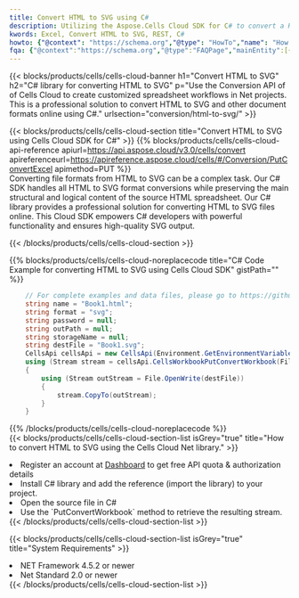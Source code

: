 ```yaml
---
title: Convert HTML to SVG using C# 
description: Utilizing the Aspose.Cells Cloud SDK for C# to convert a HTML format file to a SVG format file. 
kwords: Excel, Convert HTML to SVG, REST, C#
howto: {"@context": "https://schema.org","@type": "HowTo","name": "How to convert HTML to SVG using the Cells Cloud Net library.","description": "How to convert HTML to SVG using the Cells Cloud Net library.","image": {"@type": "ImageObject"},"url": "/net/conversion/html-to-svg/","step": [{ "@type": "HowToStep","name": "How to convert HTML to SVG using the Cells Cloud Net library. step 1", "image": {"@type": "ImageObject",},"url": "/net/conversion/html-to-svg/","text": "Register an account at <a href='https://dashboard.aspose.cloud/'>Dashboard</a> to get free API quota & authorization details",},{ "@type": "HowToStep","name": "How to convert HTML to SVG using the Cells Cloud Net library. step 1", "image": {"@type": "ImageObject",},"url": "/net/conversion/html-to-svg/","text": "Install C# library and add the reference (import the library) to your project.",},{ "@type": "HowToStep","name": "How to convert HTML to SVG using the Cells Cloud Net library. step 1", "image": {"@type": "ImageObject",},"url": "/net/conversion/html-to-svg/","text": "Open the source file in C#",},{ "@type": "HowToStep","name": "How to convert HTML to SVG using the Cells Cloud Net library. step 1", "image": {"@type": "ImageObject",},"url": "/net/conversion/html-to-svg/","text": "Use the `PutConvertWorkbook` method to retrieve the resulting stream.",}, ],"supply": {"@type": "HowToSupply","name": "document"},"tool": [{"@type": "HowToTool","name": "Visual Studio, Visual Studio Code, Rider "},{"@type": "HowToTool","name": "Aspose Cells"}],"totalTime": "PT6M"}
fqa: {"@context":"https://schema.org","@type":"FAQPage","mainEntity":[{"@type":"Question","name":"Why convert file formats in C# using REST API?","acceptedAnswer":{"@type":"Answer","text":"Documents are encoded in many ways, and some files may be incompatible with the software you use. To open and read such files, just convert them to appropriate file formats.<br/><ol><li>Install .NET SDK and add the reference (import the library) to your project.</li><li>Open the source file in C# using REST API.</li><li>Call the PutConvertWorkbookRequest() method, passing an output filename with required extension.</li><li>Get the result of conversion as a separate file.</li></ol>"}},{"@type":"Question","name":"What file formats can I convert with your C# library?","acceptedAnswer":{"@type":"Answer","text":"We support a variety of file formats for conversion using .NET library, including XLSX, Excel, xls , PDF, CSV, HTML, Markdown, XML, PNG, JPG, TIFF, Json, TXT and many more."}},{"@type":"Question","name":"What is the maximum allowed file size for conversion using this .NET library?","acceptedAnswer":{"@type":"Answer","text":"There are no file size limits for format conversions using .NET library."}}]}
---
```



{{< blocks/products/cells/cells-cloud-banner h1="Convert HTML to SVG" h2="C# library for converting HTML to SVG" p="Use the Conversion API of of Cells Cloud to create customized spreadsheet workflows in Net projects. This is a professional solution to convert HTML to SVG and other document formats online using C#." urlsection="conversion/html-to-svg/" >}}

{{< blocks/products/cells/cells-cloud-section  title="Convert HTML to SVG using Cells Cloud SDK for C#" >}}
{{% blocks/products/cells/cells-cloud-api-reference  apiurl=https://api.aspose.cloud/v3.0/cells/convert  apireferenceurl=https://apireference.aspose.cloud/cells/#/Conversion/PutConvertExcel  apimethod=PUT %}}
<br/>
Converting file formats from HTML to SVG can be a complex task. Our C# SDK handles all HTML to SVG format conversions while preserving the main structural and logical content of the source HTML spreadsheet. Our C# library provides a professional solution for converting HTML to SVG files online. This Cloud SDK empowers C# developers with powerful functionality and ensures high-quality SVG output.

{{< /blocks/products/cells/cells-cloud-section >}}

{{% blocks/products/cells/cells-cloud-noreplacecode title="C# Code Example for converting HTML to SVG using Cells Cloud SDK" gistPath="" %}}
 
```cs
    // For complete examples and data files, please go to https://github.com/aspose-cells-cloud/aspose-cells-cloud-dotnet/
    string name = "Book1.html";
    string format = "svg";
    string password = null;
    string outPath = null;
    string storageName = null;
    string destFile = "Book1.svg";
    CellsApi cellsApi = new CellsApi(Environment.GetEnvironmentVariable("ProductClientId"), Environment.GetEnvironmentVariable("ProductClientSecret"));
    using (Stream stream = cellsApi.CellsWorkbookPutConvertWorkbook(File.OpenRead(name), format, password, outPath, storageName))
    {
        using (Stream outStream = File.OpenWrite(destFile))
        {
            stream.CopyTo(outStream);
        }
    }
```
 
{{% /blocks/products/cells/cells-cloud-noreplacecode  %}}
<br/>
{{< blocks/products/cells/cells-cloud-section-list isGrey="true"  title="How to convert HTML to SVG using the Cells Cloud Net library." >}}
<li>Register an account at <a href="https://dashboard.aspose.cloud/">Dashboard</a> to get free API quota & authorization details</li>
<li>Install C# library and add the reference (import the library) to your project.</li>
<li>Open the source file in C#</li>
<li>Use the `PutConvertWorkbook` method to retrieve the resulting stream.</li>
{{< /blocks/products/cells/cells-cloud-section-list >}}

{{< blocks/products/cells/cells-cloud-section-list isGrey="true"  title="System Requirements" >}}
<li>NET Framework 4.5.2 or newer</li>
<li>Net Standard 2.0 or newer</li>
{{< /blocks/products/cells/cells-cloud-section-list >}}
